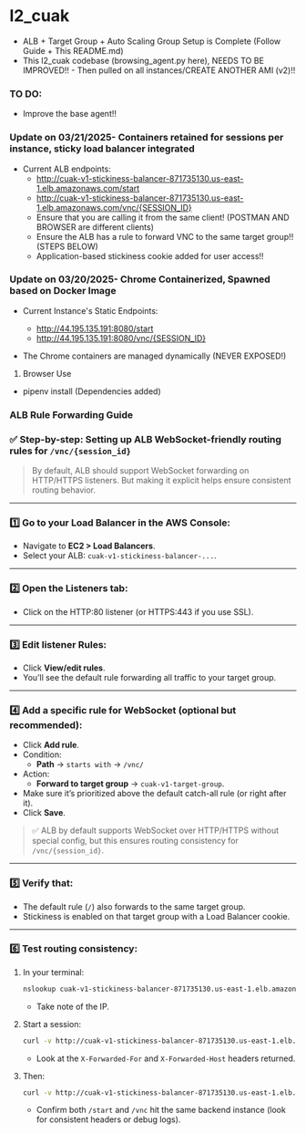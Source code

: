 # l2_cuak
- ALB + Target Group + Auto Scaling Group Setup is Complete (Follow Guide + This README.md)
- This l2_cuak codebase (browsing_agent.py here), NEEDS TO BE IMPROVED!!
      - Then pulled on all instances/CREATE ANOTHER AMI (v2)!!

### TO DO:
- Improve the base agent!!



### Update on 03/21/2025- Containers retained for sessions per instance, sticky load balancer integrated
- Current ALB endpoints:
    - http://cuak-v1-stickiness-balancer-871735130.us-east-1.elb.amazonaws.com/start
    - http://cuak-v1-stickiness-balancer-871735130.us-east-1.elb.amazonaws.com/vnc/{SESSION_ID}
    - Ensure that you are calling it from the same client! (POSTMAN AND BROWSER are different clients)
    - Ensure the ALB has a rule to forward VNC to the same target group!! (STEPS BELOW)
    - Application-based stickiness cookie added for user access!!


### Update on 03/20/2025- Chrome Containerized, Spawned based on Docker Image
- Current Instance's Static Endpoints:
    - http://44.195.135.191:8080/start 
    - http://44.195.135.191:8080/vnc/{SESSION_ID}


- The Chrome containers are managed dynamically (NEVER EXPOSED!)

1. Browser Use
- pipenv install (Dependencies added)







### ALB Rule Forwarding Guide
### ✅ Step-by-step: Setting up ALB WebSocket-friendly routing rules for `/vnc/{session_id}`

> By default, ALB should support WebSocket forwarding on HTTP/HTTPS listeners. But making it explicit helps ensure consistent routing behavior.

---

### 1️⃣ Go to your **Load Balancer** in the AWS Console:
- Navigate to **EC2 > Load Balancers**.
- Select your ALB: `cuak-v1-stickiness-balancer-...`.

---

### 2️⃣ Open the **Listeners** tab:
- Click on the HTTP:80 listener (or HTTPS:443 if you use SSL).

---

### 3️⃣ Edit listener **Rules**:
- Click **View/edit rules**.
- You’ll see the default rule forwarding all traffic to your target group.

---

### 4️⃣ Add a specific rule for WebSocket (optional but recommended):
- Click **Add rule**.
- Condition: 
  - **Path** → `starts with` → `/vnc/`
- Action: 
  - **Forward to target group** → `cuak-v1-target-group`.
- Make sure it’s prioritized above the default catch-all rule (or right after it).
- Click **Save**.

> ✅ ALB by default supports WebSocket over HTTP/HTTPS without special config, but this ensures routing consistency for `/vnc/{session_id}`.

---

### 5️⃣ Verify that:
- The default rule (`/`) also forwards to the same target group.
- Stickiness is enabled on that target group with a Load Balancer cookie.

---

### 6️⃣ Test routing consistency:
1. In your terminal:
   ```bash
   nslookup cuak-v1-stickiness-balancer-871735130.us-east-1.elb.amazonaws.com
   ```
   - Take note of the IP.

2. Start a session:
   ```bash
   curl -v http://cuak-v1-stickiness-balancer-871735130.us-east-1.elb.amazonaws.com/start
   ```
   - Look at the `X-Forwarded-For` and `X-Forwarded-Host` headers returned.  

3. Then:
   ```bash
   curl -v http://cuak-v1-stickiness-balancer-871735130.us-east-1.elb.amazonaws.com/vnc/<your-session-id>
   ```
   - Confirm both `/start` and `/vnc` hit the same backend instance (look for consistent headers or debug logs).